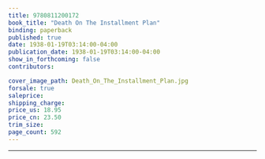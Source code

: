 ```yaml
---
title: 9780811200172
book_title: "Death On The Installment Plan"
binding: paperback
published: true
date: 1938-01-19T03:14:00-04:00
publication_date: 1938-01-19T03:14:00-04:00
show_in_forthcoming: false
contributors:

cover_image_path: Death_On_The_Installment_Plan.jpg
forsale: true
saleprice:
shipping_charge:
price_us: 18.95
price_cn: 23.50
trim_size:
page_count: 592
---
```


---
